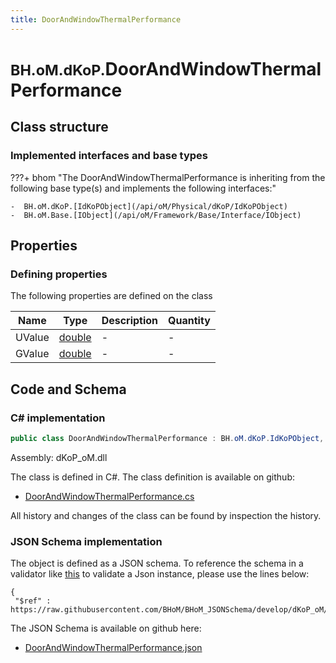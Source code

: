 ```yaml
---
title: DoorAndWindowThermalPerformance
---
```


# <small>BH.oM.dKoP.</small>**DoorAndWindowThermalPerformance**



## Class structure

### Implemented interfaces and base types

???+ bhom "The DoorAndWindowThermalPerformance is inheriting from the following base type(s) and implements the following interfaces:"

    -  BH.oM.dKoP.[IdKoPObject](/api/oM/Physical/dKoP/IdKoPObject)
    -  BH.oM.Base.[IObject](/api/oM/Framework/Base/Interface/IObject)


## Properties



### Defining properties

The following properties are defined on the class

| Name             | Type             | Description      | Quantity         |
|------------------|------------------|------------------|------------------|
| UValue | [double](https://learn.microsoft.com/en-us/dotnet/api/System.Double?view=netstandard-2.0) | - | - |
| GValue | [double](https://learn.microsoft.com/en-us/dotnet/api/System.Double?view=netstandard-2.0) | - | - |


## Code and Schema

### C# implementation

``` C# title="C#"
public class DoorAndWindowThermalPerformance : BH.oM.dKoP.IdKoPObject, BH.oM.Base.IObject
```

Assembly: dKoP_oM.dll

The class is defined in C#. The class definition is available on github:

- [DoorAndWindowThermalPerformance.cs](https://github.com/BHoM/dKoP_Toolkit/blob/develop/dKoP_oM/Geometry\Openings\DoorAndWindowThermalPerformance.cs)

All history and changes of the class can be found by inspection the history.
### JSON Schema implementation

The object is defined as a JSON schema. To reference the schema in a validator like [this](https://www.jsonschemavalidator.net/) to validate a Json instance, please use the lines below:

``` { .json .copy .select } title="JSON Schema"
{
 "$ref" : https://raw.githubusercontent.com/BHoM/BHoM_JSONSchema/develop/dKoP_oM/DoorAndWindowThermalPerformance.json}
```

The JSON Schema is available on github here:

- [DoorAndWindowThermalPerformance.json](https://github.com/BHoM/BHoM_JSONSchema/blob/develop/dKoP_oM/DoorAndWindowThermalPerformance.json)
